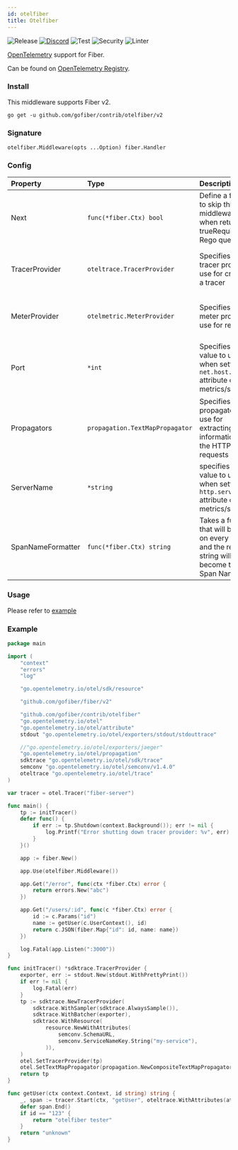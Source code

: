 ```yaml
---
id: otelfiber
title: Otelfiber
---
```


![Release](https://img.shields.io/github/v/tag/gofiber/contrib?filter=otelfiber*)
[![Discord](https://img.shields.io/discord/704680098577514527?style=flat&label=%F0%9F%92%AC%20discord&color=00ACD7)](https://gofiber.io/discord)
![Test](https://github.com/gofiber/contrib/workflows/Tests/badge.svg)
![Security](https://github.com/gofiber/contrib/workflows/Security/badge.svg)
![Linter](https://github.com/gofiber/contrib/workflows/Linter/badge.svg)

[OpenTelemetry](https://opentelemetry.io/) support for Fiber.

Can be found on [OpenTelemetry Registry](https://opentelemetry.io/registry/instrumentation-go-fiber/).

### Install

This middleware supports Fiber v2.

```
go get -u github.com/gofiber/contrib/otelfiber/v2
```

### Signature

```
otelfiber.Middleware(opts ...Option) fiber.Handler
```

### Config


| Property          | Type                            | Description                                                                      | Default                                                             |
| :------------------ | :-------------------------------- | :--------------------------------------------------------------------------------- | :-------------------------------------------------------------------- |
| Next              | `func(*fiber.Ctx) bool`         | Define a function to skip this middleware when returned trueRequired - Rego quer | nil                                                                 |
| TracerProvider    | `oteltrace.TracerProvider`      | Specifies a tracer provider to use for creating a tracer                         | nil - the global tracer provider is used                                   |
| MeterProvider     | `otelmetric.MeterProvider`      | Specifies a meter provider to use for reporting                                     | nil - the global meter provider is used                                                             |
| Port              | `*int`                          | Specifies the value to use when setting the `net.host.port` attribute on metrics/spans                            | Required: If not default (`80` for `http`, `443` for `https`)                                                               |
| Propagators       | `propagation.TextMapPropagator` | Specifies propagators to use for extracting information from the HTTP requests                     | If none are specified, global ones will be used                                                               |
| ServerName        | `*string`                       | specifies the value to use when setting the `http.server_name` attribute on metrics/spans                                          | -                                                                   |
| SpanNameFormatter | `func(*fiber.Ctx) string`       | Takes a function that will be called on every request and the returned string will become the Span Name                                   | default formatter returns the route pathRaw |

### Usage

Please refer to [example](./example)

### Example


```go
package main

import (
	"context"
	"errors"
	"log"

	"go.opentelemetry.io/otel/sdk/resource"

	"github.com/gofiber/fiber/v2"

	"github.com/gofiber/contrib/otelfiber"
	"go.opentelemetry.io/otel"
	"go.opentelemetry.io/otel/attribute"
	stdout "go.opentelemetry.io/otel/exporters/stdout/stdouttrace"

	//"go.opentelemetry.io/otel/exporters/jaeger"
	"go.opentelemetry.io/otel/propagation"
	sdktrace "go.opentelemetry.io/otel/sdk/trace"
	semconv "go.opentelemetry.io/otel/semconv/v1.4.0"
	oteltrace "go.opentelemetry.io/otel/trace"
)

var tracer = otel.Tracer("fiber-server")

func main() {
	tp := initTracer()
	defer func() {
		if err := tp.Shutdown(context.Background()); err != nil {
			log.Printf("Error shutting down tracer provider: %v", err)
		}
	}()

	app := fiber.New()

	app.Use(otelfiber.Middleware())

	app.Get("/error", func(ctx *fiber.Ctx) error {
		return errors.New("abc")
	})

	app.Get("/users/:id", func(c *fiber.Ctx) error {
		id := c.Params("id")
		name := getUser(c.UserContext(), id)
		return c.JSON(fiber.Map{"id": id, name: name})
	})

	log.Fatal(app.Listen(":3000"))
}

func initTracer() *sdktrace.TracerProvider {
	exporter, err := stdout.New(stdout.WithPrettyPrint())
	if err != nil {
		log.Fatal(err)
	}
	tp := sdktrace.NewTracerProvider(
		sdktrace.WithSampler(sdktrace.AlwaysSample()),
		sdktrace.WithBatcher(exporter),
		sdktrace.WithResource(
			resource.NewWithAttributes(
				semconv.SchemaURL,
				semconv.ServiceNameKey.String("my-service"),
			)),
	)
	otel.SetTracerProvider(tp)
	otel.SetTextMapPropagator(propagation.NewCompositeTextMapPropagator(propagation.TraceContext{}, propagation.Baggage{}))
	return tp
}

func getUser(ctx context.Context, id string) string {
	_, span := tracer.Start(ctx, "getUser", oteltrace.WithAttributes(attribute.String("id", id)))
	defer span.End()
	if id == "123" {
		return "otelfiber tester"
	}
	return "unknown"
}
```